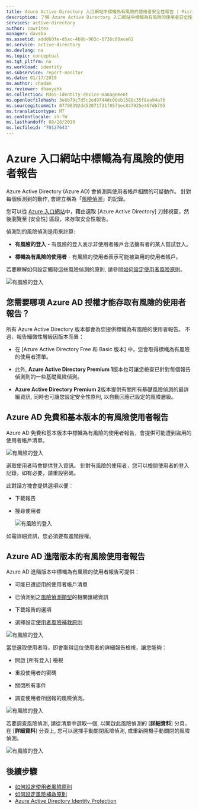 ```yaml
---
title: Azure Active Directory 入口網站中標幟為有風險的使用者安全性報告 | Microsoft Docs
description: 了解 Azure Active Directory 入口網站中標幟為有風險的使用者安全性報告
services: active-directory
author: cawrites
manager: daveba
ms.assetid: addd60fe-d5ac-4b8b-983c-0736c80ace02
ms.service: active-directory
ms.devlang: na
ms.topic: conceptual
ms.tgt_pltfrm: na
ms.workload: identity
ms.subservice: report-monitor
ms.date: 01/17/2019
ms.author: chadam
ms.reviewer: dhanyahk
ms.collection: M365-identity-device-management
ms.openlocfilehash: 3e6b79c7d5c2ed9744dc00eb1588c35f8ea94a76
ms.sourcegitcommit: 07700392dd52071f31f0571ec847925e467d6795
ms.translationtype: MT
ms.contentlocale: zh-TW
ms.lasthandoff: 08/28/2019
ms.locfileid: "70127643"
---
```

# <a name="users-flagged-for-risk-report-in-the-azure-portal"></a>Azure 入口網站中標幟為有風險的使用者報告

Azure Active Directory (Azure AD) 會偵測與使用者帳戶相關的可疑動作。 針對每個偵測到的動作, 會建立稱為「[風險偵測](concept-risk-events.md)」的記錄。

您可以從 [Azure 入口網站](https://portal.azure.com)中，藉由選取 [Azure Active Directory] 刀鋒視窗，然後瀏覽至 [安全性] 區段，來存取安全性報告。 

偵測到的風險偵測是用來計算:

- **有風險的登入** - 有風險的登入表示非使用者帳戶合法擁有者的某人嘗試登入。 

- **標幟為有風險的使用者** - 有風險的使用者表示可能被盜用的使用者帳戶。 

若要瞭解如何設定觸發這些風險偵測的原則, 請參閱[如何設定使用者風險原則](../identity-protection/howto-user-risk-policy.md)。 

![有風險的登入](./media/concept-user-at-risk/10.png)


## <a name="what-azure-ad-license-do-you-need-to-access-the-users-at-risk-report"></a>您需要哪項 Azure AD 授權才能存取有風險的使用者報告？  

所有 Azure Active Directory 版本都會為您提供標幟為有風險的使用者報告。 不過，報告細微性層級因版本而異： 

- 在 [Azure Active Directory Free 和 Basic 版本] 中，您會取得標幟為有風險的使用者清單。 

- 此外, **Azure Active Directory Premium 1**版本也可讓您檢查已針對每個報告偵測到的一些基礎風險偵測。 

- **Azure Active Directory Premium 2**版本提供有關所有基礎風險偵測的最詳細資訊, 同時也可讓您設定安全性原則, 以自動回應已設定的風險層級。


## <a name="users-at-risk-report-for-azure-ad-free-and-basic-editions"></a>Azure AD 免費和基本版本的有風險使用者報告

Azure AD 免費和基本版本中標幟為有風險的使用者報告，會提供可能遭到盜用的使用者帳戶清單。 

![有風險的登入](./media/concept-user-at-risk/03.png)

選取使用者時會提供登入資訊。 針對有風險的使用者，您可以檢閱使用者的登入記錄，如有必要，請重設密碼。

此對話方塊會提供選項以便：

- 下載報告
- 搜尋使用者

    ![有風險的登入](./media/concept-user-at-risk/16.png)

如需詳細資訊，您必須要有進階授權。

## <a name="users-at-risk-report-for-azure-ad-premium-editions"></a>Azure AD 進階版本的有風險使用者報告

Azure AD 進階版本中標幟為有風險的使用者報告可提供：

- 可能已遭盜用的使用者帳戶清單 

- 已偵測到之[風險偵測類型](concept-risk-events.md)的相關匯總資訊

- 下載報告的選項

- 選擇設定[使用者風險補救原則](../identity-protection/howto-user-risk-policy.md)  

![有風險的登入](./media/concept-user-at-risk/71.png)

當您選取使用者時，即會取得這位使用者的詳細報告檢視，讓您能夠：

- 開啟 [所有登入] 檢視

- 重設使用者的密碼

- 關閉所有事件

- 調查使用者所回報的風險偵測。 

![有風險的登入](./media/concept-user-at-risk/324.png)

若要調查風險偵測, 請從清單中選取一個, 以開啟此風險偵測的 [**詳細資料**] 分頁。 在 [**詳細資料**] 分頁上, 您可以選擇手動關閉風險偵測, 或重新開機手動關閉的風險偵測。 

![有風險的登入](./media/concept-user-at-risk/325.png)


## <a name="next-steps"></a>後續步驟

- [如何設定使用者風險原則](../identity-protection/howto-user-risk-policy.md)
- [如何設定風險補救原則](../identity-protection/howto-user-risk-policy.md)
- [Azure Active Directory Identity Protection](../active-directory-identityprotection.md)

